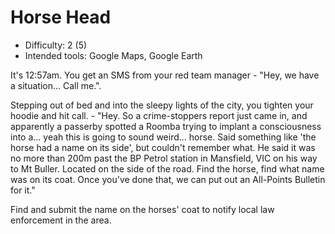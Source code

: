 # Horse Head

* Difficulty: 2 (5)
* Intended tools: Google Maps, Google Earth

It's 12:57am. You get an SMS from your red team manager - "Hey, we have a situation... Call me.".

Stepping out of bed and into the sleepy lights of the city, you tighten your hoodie and hit call. - "Hey. So a crime-stoppers report just came in, and apparently a passerby spotted a Roomba trying to implant a consciousness into a... yeah this is going to sound weird... horse. Said something like 'the horse had a name on its side', but couldn't remember what. He said it was no more than 200m past the BP Petrol station in Mansfield, VIC on his way to Mt Buller. Located on the side of the road. Find the horse, find what name was on its coat. Once you've done that, we can put out an All-Points Bulletin for it."

Find and submit the name on the horses' coat to notify local law enforcement in the area.
